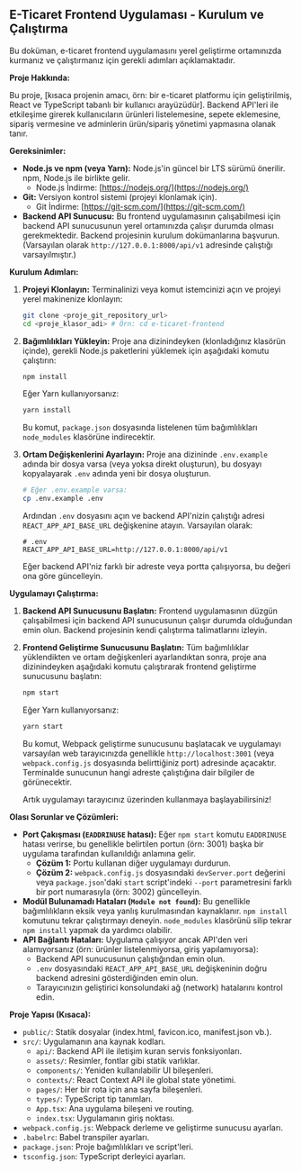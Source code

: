 

## E-Ticaret Frontend Uygulaması - Kurulum ve Çalıştırma

Bu doküman, e-ticaret frontend uygulamasını yerel geliştirme ortamınızda kurmanız ve çalıştırmanız için gerekli adımları açıklamaktadır.

**Proje Hakkında:**

Bu proje, [kısaca projenin amacı, örn: bir e-ticaret platformu için geliştirilmiş, React ve TypeScript tabanlı bir kullanıcı arayüzüdür]. Backend API'leri ile etkileşime girerek kullanıcıların ürünleri listelemesine, sepete eklemesine, sipariş vermesine ve adminlerin ürün/sipariş yönetimi yapmasına olanak tanır.

**Gereksinimler:**

*   **Node.js ve npm (veya Yarn):** Node.js'in güncel bir LTS sürümü önerilir. npm, Node.js ile birlikte gelir.
    *   Node.js İndirme: [https://nodejs.org/](https://nodejs.org/)
*   **Git:** Versiyon kontrol sistemi (projeyi klonlamak için).
    *   Git İndirme: [https://git-scm.com/](https://git-scm.com/)
*   **Backend API Sunucusu:** Bu frontend uygulamasının çalışabilmesi için backend API sunucusunun yerel ortamınızda çalışır durumda olması gerekmektedir. Backend projesinin kurulum dokümanlarına başvurun. (Varsayılan olarak `http://127.0.0.1:8000/api/v1` adresinde çalıştığı varsayılmıştır.)

**Kurulum Adımları:**

1.  **Projeyi Klonlayın:**
    Terminalinizi veya komut istemcinizi açın ve projeyi yerel makinenize klonlayın:
    ```bash
    git clone <proje_git_repository_url>
    cd <proje_klasor_adi> # Örn: cd e-ticaret-frontend
    ```

2.  **Bağımlılıkları Yükleyin:**
    Proje ana dizinindeyken (klonladığınız klasörün içinde), gerekli Node.js paketlerini yüklemek için aşağıdaki komutu çalıştırın:
    ```bash
    npm install
    ```
    Eğer Yarn kullanıyorsanız:
    ```bash
    yarn install
    ```
    Bu komut, `package.json` dosyasında listelenen tüm bağımlılıkları `node_modules` klasörüne indirecektir.

3.  **Ortam Değişkenlerini Ayarlayın:**
    Proje ana dizininde `.env.example` adında bir dosya varsa (veya yoksa direkt oluşturun), bu dosyayı kopyalayarak `.env` adında yeni bir dosya oluşturun.
    ```bash
    # Eğer .env.example varsa:
    cp .env.example .env
    ```
    Ardından `.env` dosyasını açın ve backend API'nizin çalıştığı adresi `REACT_APP_API_BASE_URL` değişkenine atayın. Varsayılan olarak:
    ```env
    # .env
    REACT_APP_API_BASE_URL=http://127.0.0.1:8000/api/v1
    ```
    Eğer backend API'niz farklı bir adreste veya portta çalışıyorsa, bu değeri ona göre güncelleyin.

**Uygulamayı Çalıştırma:**

1.  **Backend API Sunucusunu Başlatın:**
    Frontend uygulamasının düzgün çalışabilmesi için backend API sunucusunun çalışır durumda olduğundan emin olun. Backend projesinin kendi çalıştırma talimatlarını izleyin.

2.  **Frontend Geliştirme Sunucusunu Başlatın:**
    Tüm bağımlılıklar yüklendikten ve ortam değişkenleri ayarlandıktan sonra, proje ana dizinindeyken aşağıdaki komutu çalıştırarak frontend geliştirme sunucusunu başlatın:
    ```bash
    npm start
    ```
    Eğer Yarn kullanıyorsanız:
    ```bash
    yarn start
    ```
    Bu komut, Webpack geliştirme sunucusunu başlatacak ve uygulamayı varsayılan web tarayıcınızda genellikle `http://localhost:3001` (veya `webpack.config.js` dosyasında belirttiğiniz port) adresinde açacaktır. Terminalde sunucunun hangi adreste çalıştığına dair bilgiler de görünecektir.

    Artık uygulamayı tarayıcınız üzerinden kullanmaya başlayabilirsiniz!

**Olası Sorunlar ve Çözümleri:**

*   **Port Çakışması (`EADDRINUSE` hatası):**
    Eğer `npm start` komutu `EADDRINUSE` hatası verirse, bu genellikle belirtilen portun (örn: 3001) başka bir uygulama tarafından kullanıldığı anlamına gelir.
    *   **Çözüm 1:** Portu kullanan diğer uygulamayı durdurun.
    *   **Çözüm 2:** `webpack.config.js` dosyasındaki `devServer.port` değerini veya `package.json`'daki `start` script'indeki `--port` parametresini farklı bir port numarasıyla (örn: 3002) güncelleyin.
*   **Modül Bulunamadı Hataları (`Module not found`):**
    Bu genellikle bağımlılıkların eksik veya yanlış kurulmasından kaynaklanır. `npm install` komutunu tekrar çalıştırmayı deneyin. `node_modules` klasörünü silip tekrar `npm install` yapmak da yardımcı olabilir.
*   **API Bağlantı Hataları:**
    Uygulama çalışıyor ancak API'den veri alamıyorsanız (örn: ürünler listelenmiyorsa, giriş yapılamıyorsa):
    *   Backend API sunucusunun çalıştığından emin olun.
    *   `.env` dosyasındaki `REACT_APP_API_BASE_URL` değişkeninin doğru backend adresini gösterdiğinden emin olun.
    *   Tarayıcınızın geliştirici konsolundaki ağ (network) hatalarını kontrol edin.

**Proje Yapısı (Kısaca):**

*   `public/`: Statik dosyalar (index.html, favicon.ico, manifest.json vb.).
*   `src/`: Uygulamanın ana kaynak kodları.
    *   `api/`: Backend API ile iletişim kuran servis fonksiyonları.
    *   `assets/`: Resimler, fontlar gibi statik varlıklar.
    *   `components/`: Yeniden kullanılabilir UI bileşenleri.
    *   `contexts/`: React Context API ile global state yönetimi.
    *   `pages/`: Her bir rota için ana sayfa bileşenleri.
    *   `types/`: TypeScript tip tanımları.
    *   `App.tsx`: Ana uygulama bileşeni ve routing.
    *   `index.tsx`: Uygulamanın giriş noktası.
*   `webpack.config.js`: Webpack derleme ve geliştirme sunucusu ayarları.
*   `.babelrc`: Babel transpiler ayarları.
*   `package.json`: Proje bağımlılıkları ve script'leri.
*   `tsconfig.json`: TypeScript derleyici ayarları.
